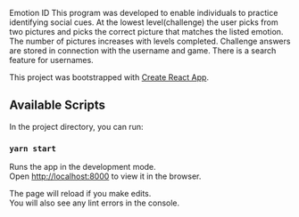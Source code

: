 Emotion ID
This program was developed to enable individuals to practice identifying social cues. 
At the lowest level(challenge) the user picks from two pictures and picks the correct picture that matches the listed emotion.
The number of pictures increases with levels completed. 
Challenge answers are stored in connection with the username and game. 
There is a search feature for usernames.

This project was bootstrapped with [Create React App](https://github.com/facebook/create-react-app).



## Available Scripts

In the project directory, you can run:

### `yarn start`

Runs the app in the development mode.\
Open [http://localhost:8000](http://localhost:8000) to view it in the browser.

The page will reload if you make edits.\
You will also see any lint errors in the console.



